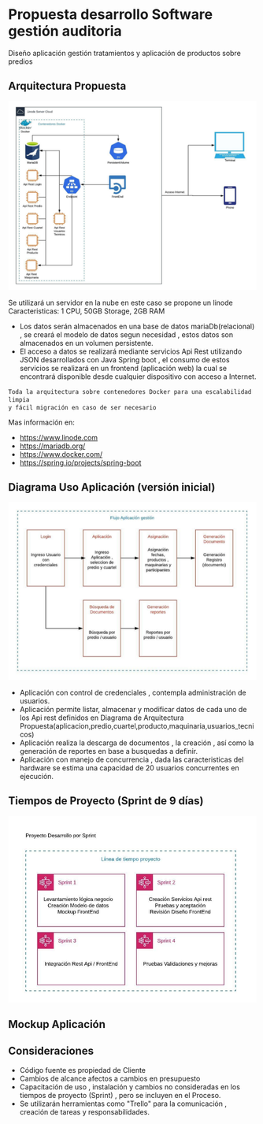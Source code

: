 
# Propuesta desarrollo Software gestión auditoria 
Diseño aplicación gestión tratamientos y aplicación de productos sobre predios  

## Arquitectura Propuesta 

![alt text](https://github.com/reneberto/eli/blob/master/elidiag.jpeg)

Se utilizará un servidor en la nube en este caso se propone un linode Caracteristicas:
 1 CPU, 50GB Storage, 2GB RAM
* Los datos serán almacenados en una base de datos mariaDb(relacional) , se creará el modelo de datos segun necesidad , estos datos son almacenados en un volumen persistente.
* El acceso a datos se realizará mediante servicios Api Rest utilizando JSON desarrollados con Java Spring boot , el consumo de estos servicios se realizará en un frontend (aplicación web) la cual se encontrará disponible desde cualquier dispositivo con acceso a Internet.
```
Toda la arquitectura sobre contenedores Docker para una escalabilidad limpia 
y fácil migración en caso de ser necesario
```

Mas información en: 
* https://www.linode.com
* https://mariadb.org/
* https://www.docker.com/
* https://spring.io/projects/spring-boot

## Diagrama Uso Aplicación (versión inicial)

![alt text](https://github.com/reneberto/eli/blob/master/Flujoapp.jpeg)

* Aplicación con control de credenciales , contempla administración de usuarios.
* Aplicación permite listar, almacenar y modificar datos de cada uno de los Api rest definidos en Diagrama de Arquitectura Propuesta(aplicacion,predio,cuartel,producto,maquinaria,usuarios_tecnicos)
* Aplicación realiza la descarga de documentos , la creación , así como la generación de reportes en base a busquedas a definir.
* Aplicación con manejo de concurrencia , dada las caracteristicas del hardware se estima una capacidad de 20 usuarios concurrentes en ejecución.

## Tiempos de Proyecto (Sprint de 9 días)

![alt text](https://github.com/reneberto/Aplicacion/blob/master/DiagramaProyecto.jpeg)

## Mockup Aplicación




## Consideraciones

* Código fuente es propiedad de Cliente
* Cambios de alcance afectos a cambios en presupuesto
* Capacitación de uso , instalación y cambios no consideradas en los tiempos de proyecto (Sprint) , pero se incluyen en el Proceso.
* Se utilizarán herramientas como "Trello" para la comunicación , creación de tareas y responsabilidades. 

